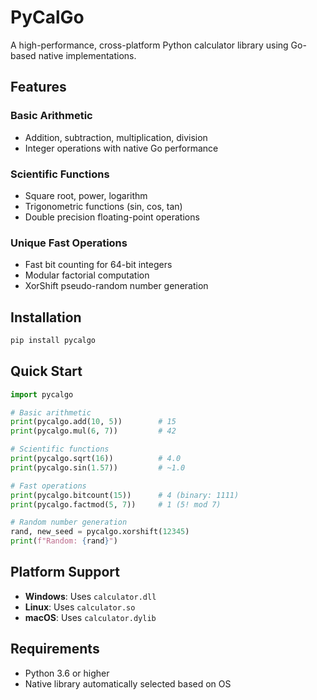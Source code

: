 # PyCalGo

A high-performance, cross-platform Python calculator library using Go-based native implementations.

## Features

### Basic Arithmetic
- Addition, subtraction, multiplication, division
- Integer operations with native Go performance

### Scientific Functions
- Square root, power, logarithm
- Trigonometric functions (sin, cos, tan)
- Double precision floating-point operations

### Unique Fast Operations
- Fast bit counting for 64-bit integers
- Modular factorial computation
- XorShift pseudo-random number generation

## Installation

```bash
pip install pycalgo
```

## Quick Start

```python
import pycalgo

# Basic arithmetic
print(pycalgo.add(10, 5))        # 15
print(pycalgo.mul(6, 7))         # 42

# Scientific functions
print(pycalgo.sqrt(16))          # 4.0
print(pycalgo.sin(1.57))         # ~1.0

# Fast operations
print(pycalgo.bitcount(15))      # 4 (binary: 1111)
print(pycalgo.factmod(5, 7))     # 1 (5! mod 7)

# Random number generation
rand, new_seed = pycalgo.xorshift(12345)
print(f"Random: {rand}")
```

## Platform Support

- **Windows**: Uses `calculator.dll`
- **Linux**: Uses `calculator.so`
- **macOS**: Uses `calculator.dylib`

## Requirements

- Python 3.6 or higher
- Native library automatically selected based on OS
